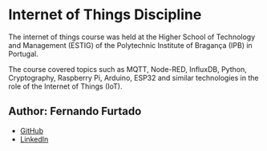 # Internet of Things Discipline

The internet of things course was held at the Higher School of Technology and Management (ESTIG) of the Polytechnic Institute of Bragança (IPB) in Portugal.

The course covered topics such as MQTT, Node-RED, InfluxDB, Python, Cryptography, Raspberry Pi, Arduino, ESP32 and similar technologies in the role of the Internet of Things (IoT).





## Author: Fernando Furtado

- [GitHub](https://github.com/Fernando-EngComputacao)
- [LinkedIn](https://www.linkedin.com/in/furtadof/)
